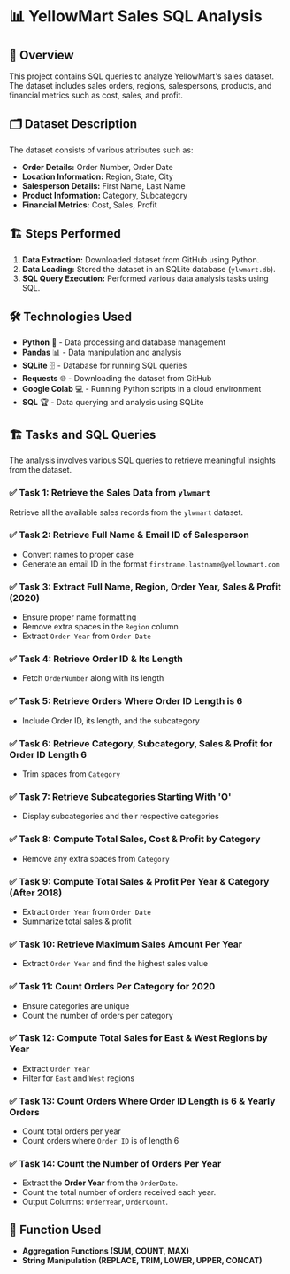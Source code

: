 # 📊 YellowMart Sales SQL Analysis  

## 📌 Overview  
This project contains SQL queries to analyze YellowMart's sales dataset. The dataset includes sales orders, regions, salespersons, products, and financial metrics such as cost, sales, and profit.  

## 🗂️ Dataset Description  
The dataset consists of various attributes such as:  
- **Order Details:** Order Number, Order Date  
- **Location Information:** Region, State, City  
- **Salesperson Details:** First Name, Last Name  
- **Product Information:** Category, Subcategory  
- **Financial Metrics:** Cost, Sales, Profit

## 🏗️ Steps Performed  
1. **Data Extraction:** Downloaded dataset from GitHub using Python.  
2. **Data Loading:** Stored the dataset in an SQLite database (`ylwmart.db`).  
3. **SQL Query Execution:** Performed various data analysis tasks using SQL.  

## 🛠️ Technologies Used  
- **Python** 🐍 - Data processing and database management  
- **Pandas** 📊 - Data manipulation and analysis  
- **SQLite** 🗄️ - Database for running SQL queries  
- **Requests** 🌐 - Downloading the dataset from GitHub  
- **Google Colab** 💻 - Running Python scripts in a cloud environment  
- **SQL** 🏆 - Data querying and analysis using SQLite  

## 🏗️ Tasks and SQL Queries  
The analysis involves various SQL queries to retrieve meaningful insights from the dataset.  

### ✅ Task 1: Retrieve the Sales Data from `ylwmart`  
Retrieve all the available sales records from the `ylwmart` dataset.

### ✅ Task 2: Retrieve Full Name & Email ID of Salesperson  
- Convert names to proper case  
- Generate an email ID in the format `firstname.lastname@yellowmart.com`  

### ✅ Task 3: Extract Full Name, Region, Order Year, Sales & Profit (2020)  
- Ensure proper name formatting  
- Remove extra spaces in the `Region` column  
- Extract `Order Year` from `Order Date`  

### ✅ Task 4: Retrieve Order ID & Its Length  
- Fetch `OrderNumber` along with its length  

### ✅ Task 5: Retrieve Orders Where Order ID Length is 6  
- Include Order ID, its length, and the subcategory  

### ✅ Task 6: Retrieve Category, Subcategory, Sales & Profit for Order ID Length 6  
- Trim spaces from `Category`  

### ✅ Task 7: Retrieve Subcategories Starting With 'O'  
- Display subcategories and their respective categories  

### ✅ Task 8: Compute Total Sales, Cost & Profit by Category  
- Remove any extra spaces from `Category`  

### ✅ Task 9: Compute Total Sales & Profit Per Year & Category (After 2018)  
- Extract `Order Year` from `Order Date`  
- Summarize total sales & profit  

### ✅ Task 10: Retrieve Maximum Sales Amount Per Year  
- Extract `Order Year` and find the highest sales value  

### ✅ Task 11: Count Orders Per Category for 2020  
- Ensure categories are unique  
- Count the number of orders per category  

### ✅ Task 12: Compute Total Sales for East & West Regions by Year  
- Extract `Order Year`  
- Filter for `East` and `West` regions  

### ✅ Task 13: Count Orders Where Order ID Length is 6 & Yearly Orders  
- Count total orders per year  
- Count orders where `Order ID` is of length 6

### ✅ Task 14: Count the Number of Orders Per Year  
- Extract the **Order Year** from the `OrderDate`.  
- Count the total number of orders received each year.  
- Output Columns: `OrderYear`, `OrderCount`.  

## 🔧 Function Used  
- **Aggregation Functions (SUM, COUNT, MAX)**  
- **String Manipulation (REPLACE, TRIM, LOWER, UPPER, CONCAT)**
